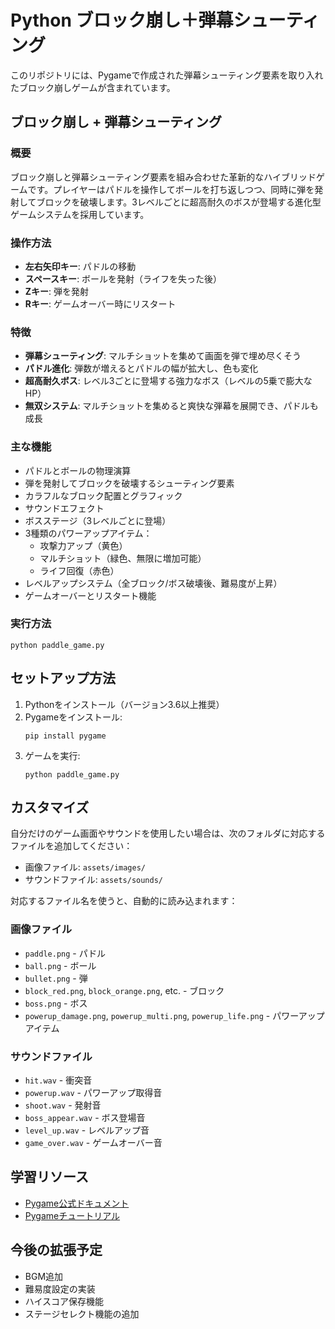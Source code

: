 # Python ブロック崩し＋弾幕シューティング

このリポジトリには、Pygameで作成された弾幕シューティング要素を取り入れたブロック崩しゲームが含まれています。

## ブロック崩し + 弾幕シューティング

### 概要
ブロック崩しと弾幕シューティング要素を組み合わせた革新的なハイブリッドゲームです。プレイヤーはパドルを操作してボールを打ち返しつつ、同時に弾を発射してブロックを破壊します。3レベルごとに超高耐久のボスが登場する進化型ゲームシステムを採用しています。

### 操作方法
- **左右矢印キー**: パドルの移動
- **スペースキー**: ボールを発射（ライフを失った後）
- **Zキー**: 弾を発射
- **Rキー**: ゲームオーバー時にリスタート

### 特徴
- **弾幕シューティング**: マルチショットを集めて画面を弾で埋め尽くそう
- **パドル進化**: 弾数が増えるとパドルの幅が拡大し、色も変化
- **超高耐久ボス**: レベル3ごとに登場する強力なボス（レベルの5乗で膨大なHP）
- **無双システム**: マルチショットを集めると爽快な弾幕を展開でき、パドルも成長

### 主な機能
- パドルとボールの物理演算
- 弾を発射してブロックを破壊するシューティング要素
- カラフルなブロック配置とグラフィック
- サウンドエフェクト
- ボスステージ（3レベルごとに登場）
- 3種類のパワーアップアイテム：
  - 攻撃力アップ（黄色）
  - マルチショット（緑色、無限に増加可能）
  - ライフ回復（赤色）
- レベルアップシステム（全ブロック/ボス破壊後、難易度が上昇）
- ゲームオーバーとリスタート機能

### 実行方法
```
python paddle_game.py
```

## セットアップ方法

1. Pythonをインストール（バージョン3.6以上推奨）
2. Pygameをインストール:
   ```
   pip install pygame
   ```
3. ゲームを実行:
   ```
   python paddle_game.py
   ```

## カスタマイズ

自分だけのゲーム画面やサウンドを使用したい場合は、次のフォルダに対応するファイルを追加してください：

- 画像ファイル: `assets/images/`
- サウンドファイル: `assets/sounds/`

対応するファイル名を使うと、自動的に読み込まれます：

### 画像ファイル
- `paddle.png` - パドル
- `ball.png` - ボール
- `bullet.png` - 弾
- `block_red.png`, `block_orange.png`, etc. - ブロック
- `boss.png` - ボス
- `powerup_damage.png`, `powerup_multi.png`, `powerup_life.png` - パワーアップアイテム

### サウンドファイル
- `hit.wav` - 衝突音
- `powerup.wav` - パワーアップ取得音
- `shoot.wav` - 発射音
- `boss_appear.wav` - ボス登場音
- `level_up.wav` - レベルアップ音
- `game_over.wav` - ゲームオーバー音

## 学習リソース
- [Pygame公式ドキュメント](https://www.pygame.org/docs/)
- [Pygameチュートリアル](https://realpython.com/pygame-a-primer/)

## 今後の拡張予定
- BGM追加
- 難易度設定の実装
- ハイスコア保存機能
- ステージセレクト機能の追加 